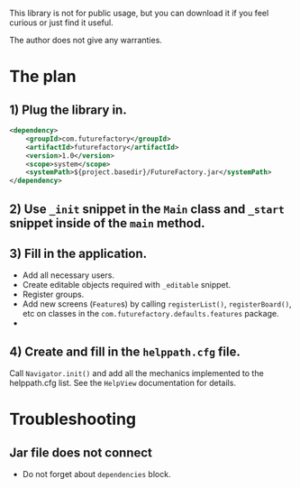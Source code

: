 This library is not for public usage, but you can download it if you feel curious or just find it useful.

The author does not give any warranties.

# The plan

## 1) Plug the library in.
```xml
<dependency>
	<groupId>com.futurefactory</groupId>
	<artifactId>futurefactory</artifactId>
	<version>1.0</version>
	<scope>system</scope>
	<systemPath>${project.basedir}/FutureFactory.jar</systemPath>
</dependency>
```

## 2) Use `_init` snippet in the `Main` class and `_start` snippet inside of the `main` method.

## 3) Fill in the application.
* Add all necessary users.
* Create editable objects required with `_editable` snippet.
* Register groups.
* Add new screens (`Feature`s) by calling `registerList()`, `registerBoard()`, etc on classes in the `com.futurefactory.defaults.features` package.
* 
## 4) Create and fill in the `helppath.cfg` file.
Call `Navigator.init()` and add all the mechanics implemented to the helppath.cfg list.
See the `HelpView` documentation for details.

# Troubleshooting

## Jar file does not connect
- Do not forget about `dependencies` block.

